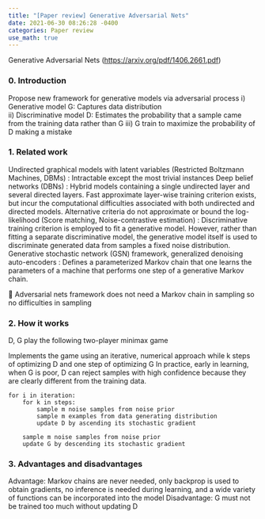 ```yaml
---
title: "[Paper review] Generative Adversarial Nets"
date: 2021-06-30 08:26:28 -0400
categories: Paper review
use_math: true
---
```


Generative Adversarial Nets (https://arxiv.org/pdf/1406.2661.pdf)


### 0. Introduction
Propose new framework for generative models via adversarial process
    i)	 Generative model G: Captures data distribution     
    ii)	 Discriminative model D: Estimates the probability that a sample came from the training data rather than G
    iii) G train to maximize the probability of D making a mistake


### 1. Related work
Undirected graphical models with latent variables (Restricted Boltzmann Machines, DBMs)
: Intractable except the most trivial instances
Deep belief networks (DBNs)
: Hybrid models containing a single undirected layer and several directed layers.
Fast approximate layer-wise training criterion exists, but incur the computational difficulties associated with both undirected and directed models.
Alternative criteria do not approximate or bound the log-likelihood (Score matching, Noise-contrastive estimation)
: Discriminative training criterion is employed to fit a generative model. However, rather than fitting a separate discriminative model, the generative model itself is used to discriminate generated data from samples a fixed noise distribution.
Generative stochastic network (GSN) framework, generalized denoising auto-encoders
: Defines a parameterized Markov chain that one learns the parameters of a machine that performs one step of a generative Markov chain.

 Adversarial nets framework does not need a Markov chain in sampling so no difficulties in sampling


### 2. How it works
D, G play the following two-player minimax game

Implements the game using an iterative, numerical approach while k steps of optimizing D and one step of optimizing G
In practice, early in learning, when G is poor, D can reject samples with high confidence because they are clearly different from the training data.

```
for i in iteration:
    for k in steps:
        sample m noise samples from noise prior
        sample m examples from data generating distribution
        update D by ascending its stochastic gradient

    sample m noise samples from noise prior
    update G by descending its stochastic gradient
```

### 3. Advantages and disadvantages
Advantage: Markov chains are never needed, only backprop is used to obtain gradients, no inference is needed during learning, and a wide variety of functions can be incorporated into the model
Disadvantage:  G must not be trained too much without updating D























